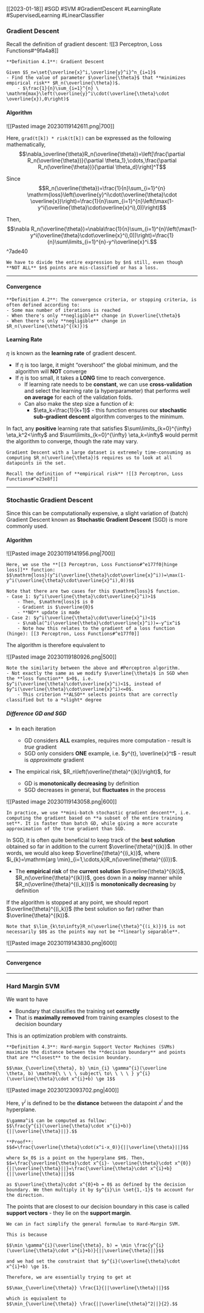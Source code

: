 [[2023-01-18]] #SGD #SVM #GradientDescent #LearningRate #SupervisedLearning #LinearClassifier 

### Gradient Descent
Recall the definition of gradient descent: ![[3 Perceptron, Loss Functions#^9fa4a8]]
```ad-important
**Definition 4.1**: Gradient Descent

Given $S_n=\set{\overline{x}^i,\overline{y}^i}^n_{i=1}$
- Find the value of parameter $\overline{\theta}$ that **minimizes empirical risk** $R_n(\overline{\theta})$.
	- $\frac{1}{n}\sum_{i=1}^{n} \ \mathrm{max}\left(\overline{y}^i\cdot(\overline{\theta}\cdot \overline{x}),0\right)$
```

#### Algorithm

![[Pasted image 20230119142611.png|700]]

Here, `grad(t[k]) * risk(t[k])` can be expressed as the following mathematically,
$$\nabla_\overline{\theta}R_n(\overline{\theta})=\left[\frac{\partial R_n(\overline{\theta})}{\partial \theta_1},\cdots,\frac{\partial R_n(\overline{\theta})}{\partial \theta_d}\right]^T$$

Since 
$$R_n(\overline{\theta})=\frac{1}{n}\sum_{i=1}^{n}  \mathrm{loss}\left(\overline{y}^i\cdot(\overline{\theta}\cdot \overline{x})\right)=\frac{1}{n}\sum_{i=1}^{n}\left(\max(1-y^i(\overline{\theta}\cdot\overline{x}^i),0))\right)$$

Then, 
$$\nabla R_n(\overline{\theta})=\nabla\frac{1}{n}\sum_{i=1}^{n}\left(\max(1-y^i(\overline{\theta}\cdot\overline{x}^i),0))\right)=\frac{1}{n}\sum\limits_{i=1}^{n}-y^i\overline{x}^i.$$ ^7ade40

```ad-warning
We have to divide the entire expression by $n$ still, even though **NOT ALL** $n$ points are mis-classified or has a loss.
```

---

#### Convergence

```ad-important
**Definition 4.2**: The convergence criteria, or stopping criteria, is often defined according to:
- Some max number of iterations is reached
- When there's only **negligible** change in $\overline{\theta}$
- When there's only **negligible** change in $R_n(\overline{\theta}^{(k)})$
```

#### Learning Rate
$\eta$ is known as the **learning rate** of gradient descent. 
- If $\eta$ is too large, it might “overshoot” the global minimum, and the algorithm will **NOT** converge
- If $\eta$ is too small, it takes a **LONG** time to reach convergence.
	- If learning rate needs to be **constant**, we can use **cross-validation** and select the learning rate (a  hyperparameter) that performs well **on average** for each of the validation folds.
	- Can also make the step size a function of $k$:
		- $\eta_k=\frac{1}{k+1}$ - this function ensures our **stochastic sub-gradient descent** algorithm converges to the minimum.

In fact, any **positive** learning rate that satisfies $\sum\limits_{k=0}^{\infty} \eta_k^2<\infty$ and $\sum\limits_{k=0}^{\infty} \eta_k=\infty$ would permit the algorithm to converge, though the rate may vary.

```ad-warning
Gradient Descent with a large dataset is extremely time-consuming as computing $R_n(\overline{\theta})$ requires us to look at all datapoints in the set.

Recall the definition of **empirical risk** ![[3 Perceptron, Loss Functions#^e23e8f]]
```

---

### Stochastic Gradient Descent
Since this can be computationally expensive, a slight variation of (batch) Gradient Descent known as **Stochastic Gradient Descent** (SGD) is more commonly used.

#### Algorithm

![[Pasted image 20230119141956.png|700]]

```ad-example
Here, we use the **[[3 Perceptron, Loss Functions#^e177f0|hinge loss]]** function:
$$\mathrm{loss}(y^i(\overline{\theta}\cdot\overline{x}^i))=\max(1-y^i(\overline{\theta}\cdot\overline{x}^i),0))$$

Note that there are two cases for this $\mathrm{loss}$ function.
- Case 1: $y^i(\overline{\theta}\cdot\overline{x}^i)>1$
	- Then, $\mathrm{loss}$ is 0
	- Gradient is $\overline{0}$
	- **NO** update is made
- Case 2: $y^i(\overline{\theta}\cdot\overline{x}^i)<1$
	- $\nabla(^i(\overline{\theta}\cdot\overline{x}^i))=-y^ix^i$
	- Note how this relates to the gradient of a loss function (hinge): [[3 Perceptron, Loss Functions#^e177f0]]
```

The algorithm is therefore equivalent to

![[Pasted image 20230119180926.png|500]]

```ad-note
Note the similarity between the above and #Perceptron algorithm.
- Not exactly the same as we modify $\overline{\theta}$ in SGD when the **loss function** $>0$, i.e. $y^i(\overline{\theta}\cdot\overline{x}^i)<1$, instead of $y^i(\overline{\theta}\cdot\overline{x}^i)<=0$.
	- This criterion **ALSO** selects points that are correctly classified but to a *slight* degree
```


##### Difference GD and SGD
- In each iteration
	- GD considers **ALL** examples, requires more computation - result is *true* gradient
	- SGD only considers **ONE** example, i.e. $y^{t}, \overline{x}^t$ - result is *approximate* gradient

- The empirical risk, $R_n\left(\overline{\theta}^{(k)}\right)$, for
	- GD is **monotonically decreasing** by definition
	- SGD decreases in general, but **fluctuates** in the process

![[Pasted image 20230119143058.png|600]]

```ad-note
In practice, we use **mini-batch stochastic gradient descent**, i.e. computing the gradient based on **a subset of the entire training set**. It is faster than batch GD, while giving a more accurate approximation of the true gradient than SGD.
```

In SGD, it is often quite beneficial to keep track of the **best solution** obtained so far in addition to the current $\overline{\theta}^{(k)}$. In other words, we would also keep $\overline{\theta}^{(i_k)}$, where $i_{k}=\mathrm{arg \min}_{i=1,\cdots,k}R_n(\overline{\theta}^{(i)})$. 
- The **empirical risk** of the **current solution** $\overline{\theta}^{(k)}$, $R_n(\overline{\theta}^{(k)})$, goes down in a **noisy** manner while $R_n(\overline{\theta}^{(i_k)})$ is **monotonically decreasing** by definition

If the algorithm is stopped at any point, we should report $\overline{\theta}^{(i_k)}$ (the best solution so far) rather than $\overline{\theta}^{(k)}$.

```ad-warning
Note that $\lim_{k\to\infty}R_n(\overline{\theta}^{(i_k)})$ is not necessarily $0$ as the points may not be **linearly separable**.
```

![[Pasted image 20230119143830.png|600]]

---

#### Convergence


---

### Hard Margin SVM
We want to have
- Boundary that classifies the training set **correctly**
- That is **maximally removed** from training examples closest to the decision boundary

This is an optimization problem with constraints.

```ad-important
**Definition 4.3**: Hard-margin Support Vector Machines (SVMs) maximize the distance between the **decision boundary** and points that are **closest** to the decision boundary.

$$\max_{\overline{\theta}, b} \min_{i} \gamma^{i}(\overline
\theta, b) \mathrm{\ \ \ \ subject\ to\ \ \ \ } y^{i}(\overline{\theta}\cdot x^{i}+b) \ge 1$$

```

![[Pasted image 20230123093702.png|400]]

Here, $\gamma^i$ is defined to be the **distance** between the datapoint $x^i$ and the hyperplane.

```ad-note
$\gamma^i$ can be computed as follow:
$$\frac{y^{i}(\overline{\theta}\cdot x^{i}+b)}{||\overline{\theta}||}.$$

**Proof**:
$$d=\frac{\overline{\theta}\cdot(x^i-x_0)}{||\overline{\theta}||}$$

where $x_0$ is a point on the hyperplane $H$. Then,
$$=\frac{\overline{\theta}\cdot x^{i}- \overline{\theta}\cdot x^{0}}{||\overline{\theta}||}=\frac{\overline{\theta}\cdot x^{i}+b}{||\overline{\theta}||}$$

as $\overline{\theta}\cdot x^{0}+b = 0$ as defined by the decision boundary. We then multiply it by $y^{i}\in \set{1,-1}$ to account for the direction.
```

The points that are closest to our decision boundary in this case is called **support vectors** - they lie on the **support margin**. 

```ad-note
We can in fact simplify the general formulae to Hard-Margin SVM.

This is because 

$$\min \gamma^{i}(\overline{\theta}, b) = \min \frac{y^{i}(\overline{\theta}\cdot x^{i}+b)}{||\overline{\theta}||}$$

and we had set the constraint that $y^{i}(\overline{\theta}\cdot x^{i}+b) \ge 1$.

Therefore, we are essentially trying to get at

$$\max_{\overline{\theta}} \frac{1}{||\overline{\theta}||}$$

which is equivalent to
$$\min_{\overline{\theta}} \frac{||\overline{\theta}^2||}{2}.$$
```

